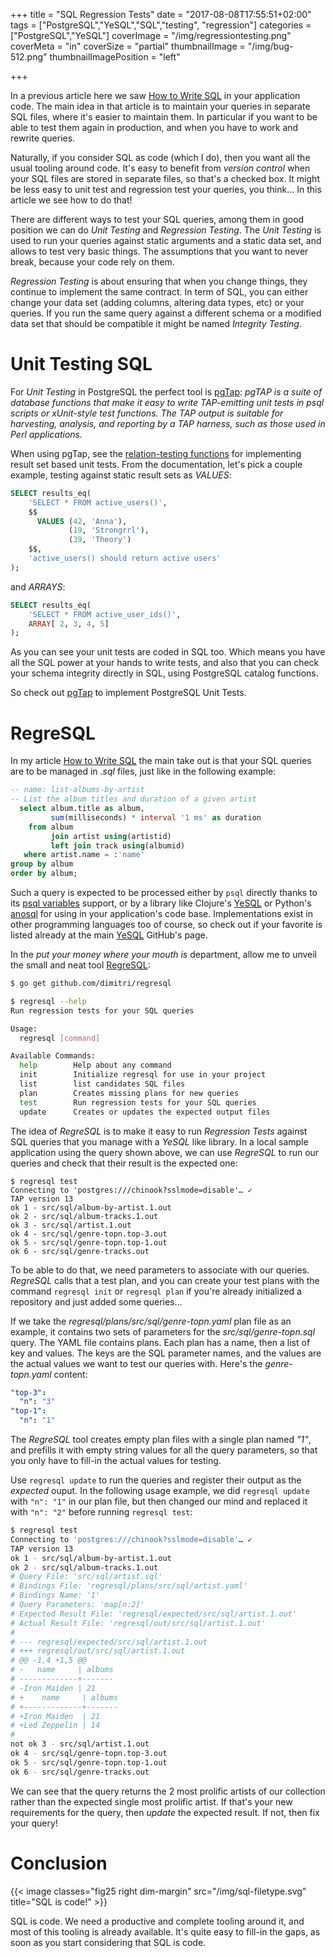 +++
title = "SQL Regression Tests"
date = "2017-08-08T17:55:51+02:00"
tags = ["PostgreSQL","YeSQL","SQL","testing", "regression"]
categories = ["PostgreSQL","YeSQL"]
coverImage = "/img/regressiontesting.png"
coverMeta = "in"
coverSize = "partial"
thumbnailImage = "/img/bug-512.png"
thumbnailImagePosition = "left"

+++

In a previous article here we
saw [How to Write SQL](/blog/2017/06/how-to-write-sql/) in your application
code. The main idea in that article is to maintain your queries in separate
SQL files, where it's easier to maintain them. In particular if you want to
be able to test them again in production, and when you have to work and
rewrite queries.

<!--more-->

Naturally, if you consider SQL as code (which I do), then you want all the
usual tooling around code. It's easy to benefit from *version control* when
your SQL files are stored in separate files, so that's a checked box. It
might be less easy to unit test and regression test your queries, you think…
In this article we see how to do that!

<!--toc-->

There are different ways to test your SQL queries, among them in good
position we can do *Unit Testing* and *Regression Testing*. The *Unit
Testing* is used to run your queries against static arguments and a static
data set, and allows to test very basic things. The assumptions that you
want to never break, because your code rely on them.

*Regression Testing* is about ensuring that when you change things, they
continue to implement the same contract. In term of SQL, you can either
change your data set (adding columns, altering data types, etc) or your
queries. If you run the same query against a different schema or a modified
data set that should be compatible it might be named *Integrity Testing*.

# Unit Testing SQL

For *Unit Testing* in PostgreSQL the perfect tool
is [pgTap](http://pgtap.org/): _pgTAP is a suite of database functions that
make it easy to write TAP-emitting unit tests in psql scripts or xUnit-style
test functions. The TAP output is suitable for harvesting, analysis, and
reporting by a TAP harness, such as those used in Perl applications._

When using pgTap, see
the
[relation-testing functions](http://pgtap.org/documentation.html#canyourelate) for
implementing result set based unit tests. From the documentation, let's pick
a couple example, testing against static result sets as *VALUES*:

~~~ sql
SELECT results_eq(
    'SELECT * FROM active_users()',
    $$
      VALUES (42, 'Anna'),
             (19, 'Strongrrl'),
             (39, 'Theory')
    $$,
    'active_users() should return active users'
);
~~~

and *ARRAYS*:

~~~ sql
SELECT results_eq(
    'SELECT * FROM active_user_ids()',
    ARRAY[ 2, 3, 4, 5]
);
~~~

As you can see your unit tests are coded in SQL too. Which means you have
all the SQL power at your hands to write tests, and also that you can check
your schema integrity directly in SQL, using PostgreSQL catalog functions.

So check out [pgTap](http://pgtap.org/) to implement PostgreSQL Unit Tests.

# RegreSQL

In my article [How to Write SQL](/blog/2017/06/how-to-write-sql/) the main
take out is that your SQL queries are to be managed in *.sql* files, just
like in the following example:

~~~ sql
-- name: list-albums-by-artist
-- List the album titles and duration of a given artist
  select album.title as album,
         sum(milliseconds) * interval '1 ms' as duration
    from album
         join artist using(artistid)
         left join track using(albumid)
   where artist.name = :'name'
group by album
order by album;
~~~

Such a query is expected to be processed either by `psql` directly thanks to
its
[psql variables](https://www.postgresql.org/docs/current/static/app-psql.html#APP-PSQL-VARIABLES) support,
or by a library like
Clojure's [YeSQL](https://github.com/krisajenkins/yesql) or
Python's [anosql](https://github.com/honza/anosql) for using in your
application's code base. Implementations exist in other programming
languages too of course, so check out if your favorite is listed already at
the main [YeSQL](https://github.com/krisajenkins/yesql) GitHub's page.

In the *put your money where your mouth is* department, allow me to unveil
the small and neat tool [RegreSQL](https://github.com/dimitri/regresql):

```bash
$ go get github.com/dimitri/regresql

$ regresql --help
Run regression tests for your SQL queries

Usage:
  regresql [command]

Available Commands:
  help        Help about any command
  init        Initialize regresql for use in your project
  list        list candidates SQL files
  plan        Creates missing plans for new queries
  test        Run regression tests for your SQL queries
  update      Creates or updates the expected output files
```

The idea of *RegreSQL* is to make it easy to run *Regression Tests* against
SQL queries that you manage with a *YeSQL* like library. In a local sample
application using the query shown above, we can use *RegreSQL* to run our
queries and check that their result is the expected one:

```
$ regresql test
Connecting to 'postgres:///chinook?sslmode=disable'… ✓
TAP version 13
ok 1 - src/sql/album-by-artist.1.out
ok 2 - src/sql/album-tracks.1.out
ok 3 - src/sql/artist.1.out
ok 4 - src/sql/genre-topn.top-3.out
ok 5 - src/sql/genre-topn.top-1.out
ok 6 - src/sql/genre-tracks.out
```

To be able to do that, we need parameters to associate with our queries.
*RegreSQL* calls that a test plan, and you can create your test plans with
the command `regresql init` or `regresql plan` if you're already initialized
a repository and just added some queries…

If we take the *regresql/plans/src/sql/genre-topn.yaml* plan file as an
example, it contains two sets of parameters for the *src/sql/genre-topn.sql*
query. The YAML file contains plans. Each plan has a name, then a list of
key and values. The keys are the SQL parameter names, and the values are the
actual values we want to test our queries with. Here's the *genre-topn.yaml*
content:

~~~ yaml
"top-3":
  "n": "3"
"top-1":
  "n": "1"
~~~

The *RegreSQL* tool creates empty plan files with a single plan named *"1"*,
and prefills it with empty string values for all the query parameters, so
that you only have to fill-in the actual values for testing.

Use `regresql update` to run the queries and register their output as the
*expected* ouput. In the following usage example, we did `regresql update`
with `"n": "1"` in our plan file, but then changed our mind and replaced it
with `"n": "2"` before running `regresql test`:

~~~ bash
$ regresql test
Connecting to 'postgres:///chinook?sslmode=disable'… ✓
TAP version 13
ok 1 - src/sql/album-by-artist.1.out
ok 2 - src/sql/album-tracks.1.out
# Query File: 'src/sql/artist.sql'
# Bindings File: 'regresql/plans/src/sql/artist.yaml'
# Bindings Name: '1'
# Query Parameters: 'map[n:2]'
# Expected Result File: 'regresql/expected/src/sql/artist.1.out'
# Actual Result File: 'regresql/out/src/sql/artist.1.out'
# 
# --- regresql/expected/src/sql/artist.1.out
# +++ regresql/out/src/sql/artist.1.out
# @@ -1,4 +1,5 @@
# -   name     | albums
# -------------+-------
# -Iron Maiden | 21
# +    name     | albums
# +-------------+-------
# +Iron Maiden  | 21
# +Led Zeppelin | 14
#  
not ok 3 - src/sql/artist.1.out
ok 4 - src/sql/genre-topn.top-3.out
ok 5 - src/sql/genre-topn.top-1.out
ok 6 - src/sql/genre-tracks.out
~~~

We can see that the query returns the 2 most prolific artists of our
collection rather than the expected single most prolific artist. If that's
your new requirements for the query, then *update* the expected result. If
not, then fix your query!

# Conclusion

{{< image classes="fig25 right dim-margin"
              src="/img/sql-filetype.svg"
           title="SQL is code!" >}}
           
SQL is code. We need a productive and complete tooling around it, and most
of this tooling is already available. It's quite easy to fill-in the gaps,
as soon as you start considering that SQL is code.

